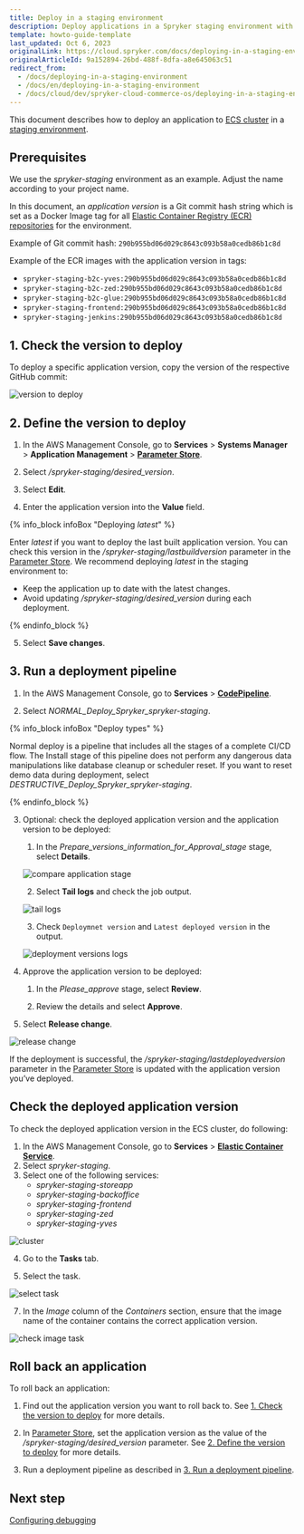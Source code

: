 ```yaml
---
title: Deploy in a staging environment
description: Deploy applications in a Spryker staging environment with step-by-step guidance, including version management, pipeline setup, and rollback procedures.
template: howto-guide-template
last_updated: Oct 6, 2023
originalLink: https://cloud.spryker.com/docs/deploying-in-a-staging-environment
originalArticleId: 9a152894-26bd-488f-8dfa-a8e645063c51
redirect_from:
  - /docs/deploying-in-a-staging-environment
  - /docs/en/deploying-in-a-staging-environment
  - /docs/cloud/dev/spryker-cloud-commerce-os/deploying-in-a-staging-environment.html
---
```


This document describes how to deploy an application to [ECS cluster](https://docs.aws.amazon.com/AmazonECS/latest/developerguide/clusters.html) in a [staging environment](/docs/ca/dev/environments-overview.html#staging-stage).


## Prerequisites
We use the *spryker-staging* environment as an example. Adjust the name according to your project name.

In this document, an *application version* is a Git commit hash string which is set as a Docker Image tag for all [Elastic Container Registry (ECR) repositories](https://docs.aws.amazon.com/AmazonECR/latest/userguide/Repositories.html) for the environment.

Example of Git commit hash: `290b955bd06d029c8643c093b58a0cedb86b1c8d`

Example of the ECR images with the application version in tags:

* `spryker-staging-b2c-yves:290b955bd06d029c8643c093b58a0cedb86b1c8d`
* `spryker-staging-b2c-zed:290b955bd06d029c8643c093b58a0cedb86b1c8d`
* `spryker-staging-b2c-glue:290b955bd06d029c8643c093b58a0cedb86b1c8d`
* `spryker-staging-frontend:290b955bd06d029c8643c093b58a0cedb86b1c8d`
* `spryker-staging-jenkins:290b955bd06d029c8643c093b58a0cedb86b1c8d`




## 1. Check the version to deploy

To deploy a specific application version, copy the version of the respective GitHub commit:


![version to deploy](https://spryker.s3.eu-central-1.amazonaws.com/cloud-docs/Spryker+Cloud/Deploying+in+a+staging+environment/version-to-deploy.png)





## 2. Define the version to deploy

1. In the AWS Management Console, go to **Services** > **Systems Manager** > **Application Management** > **[Parameter Store](https://eu-central-1.console.aws.amazon.com/systems-manager/parameters/)**.

2. Select */spryker-staging/desired_version*.

3. Select **Edit**.

4. Enter the application version into the **Value** field.

{% info_block infoBox "Deploying *latest*" %}

Enter *latest* if you want to deploy the last built application version. You can check this version in the */spryker-staging/lastbuildversion* parameter in the [Parameter Store](https://eu-central-1.console.aws.amazon.com/systems-manager/parameters). We recommend deploying *latest* in the staging environment to:
* Keep the application up to date with the latest changes.
* Avoid updating */spryker-staging/desired_version* during each deployment.

{% endinfo_block %}



5. Select **Save changes**.


## 3. Run a deployment pipeline

1. In the AWS Management Console, go to **Services** > **[CodePipeline](https://eu-central-1.console.aws.amazon.com/codesuite/codepipeline/pipelines)**.

2. Select *NORMAL_Deploy_Spryker_spryker-staging*.


{% info_block infoBox "Deploy types" %}

Normal deploy is a pipeline that includes all the stages of a complete CI/CD flow.  The Install stage of this pipeline does not perform any dangerous data manipulations like database cleanup or scheduler reset. If you want to reset demo data during deployment, select *DESTRUCTIVE_Deploy_Spryker_spryker-staging*.

{% endinfo_block %}


3. Optional: check the deployed application version and the application version to be deployed:

    1. In the *Prepare_versions_information_for_Approval_stage* stage, select **Details**.

    ![compare application stage](https://spryker.s3.eu-central-1.amazonaws.com/cloud-docs/Spryker+Cloud/Deploying+in+a+staging+environment/compare-application-stage.png)


    2. Select **Tail logs** and check the job output.



    ![tail logs](https://spryker.s3.eu-central-1.amazonaws.com/cloud-docs/Spryker+Cloud/Deploying+in+a+staging+environment/tail-logs.png)

    3. Check `Deploymnet version` and `Latest deployed version` in the output.



    ![deployment versions logs](https://spryker.s3.eu-central-1.amazonaws.com/cloud-docs/Spryker+Cloud/Deploying+in+a+staging+environment/deployment-versions-logs-staging.png)

4. Approve the application version to be deployed:

    1. In the *Please_approve* stage, select **Review**.

    2. Review the details and select **Approve**.

5. Select **Release change**.

![release change](https://spryker.s3.eu-central-1.amazonaws.com/cloud-docs/Spryker+Cloud/Deploying+in+a+staging+environment/release-change-staging.png)

If the deployment is successful, the */spryker-staging/lastdeployedversion* parameter in the [Parameter Store](https://eu-central-1.console.aws.amazon.com/systems-manager/parameters) is updated with the application version you’ve deployed.


## Check the deployed application version
To check the deployed application version in the ECS cluster, do following:

1. In the AWS Management Console, go to **Services** > **[Elastic Container Service](https://eu-central-1.console.aws.amazon.com/ecs/home?region=eu-central-1)**.
2. Select *spryker-staging*.
3. Select one of the following services:
    * *spryker-staging-storeapp*
    * *spryker-staging-backoffice*
    * *spryker-staging-frontend*
    * *spryker-staging-zed*
    * *spryker-staging-yves*

![cluster](https://spryker.s3.eu-central-1.amazonaws.com/cloud-docs/Spryker+Cloud/Deploying+in+a+staging+environment/cluster-spryker-stage.png)

4. Go to the **Tasks** tab.

5. Select the task.

![select task](https://spryker.s3.eu-central-1.amazonaws.com/cloud-docs/Spryker+Cloud/Deploying+in+a+staging+environment/select-task-stage.png)

7. In the *Image* column of the *Containers* section, ensure that the image name of the container contains the correct application version.

![check image task](https://spryker.s3.eu-central-1.amazonaws.com/cloud-docs/Spryker+Cloud/Deploying+in+a+staging+environment/check-image-task-stage.png)

## Roll back an application
To roll back an application:

1. Find out the application version you want to roll back to. See [1. Check the version to deploy](#check-the-version-to-deploy) for more details.

2. In [Parameter Store](https://eu-central-1.console.aws.amazon.com/systems-manager/parameters/), set the application version as the value of the */spryker-staging/desired_version* parameter. See [2. Define the version to deploy](#define-the-version-to-deploy) for more details.

3. Run a deployment pipeline as described in [3. Run a deployment pipeline](#run-a-deployment-pipeline).


## Next step
[Configuring debugging](/docs/ca/dev/configure-debugging.html)
